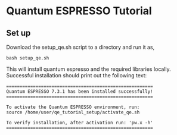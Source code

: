 # Quantum ESPRESSO Tutorial

## Set up

Download the setup_qe.sh script to a directory and run it as,
```
bash setup_qe.sh
```

This will install quantum espresso and the required libraries locally.
Successful installation should print out the following text:

    =======================================================
    Quantum ESPRESSO 7.3.1 has been installed successfully!
    =======================================================
    
    To activate the Quantum ESPRESSO environment, run:
    source /home/user/qe_tutorial_setup/activate_qe.sh
    
    To verify installation, after activation run: 'pw.x -h'
    =======================================================
